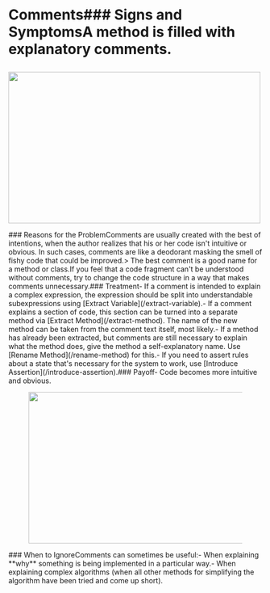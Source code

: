 # Comments### Signs and SymptomsA method is filled with explanatory comments.<figure class="image">

<img
src="https://refactoring.guru/images/refactoring/content/smells/comments-01.png?id=584958123f3b902e0ad0895d879509b9"
srcset="/images/refactoring/content/smells/comments-01-2x.png?id=15fe22a84b974b19a752ad169ae999ae 2x"
width="500" height="300" />
</figure>### Reasons for the ProblemComments are usually created with the best of intentions, when the
author realizes that his or her code isn't intuitive or obvious. In such
cases, comments are like a deodorant masking the smell of fishy code
that could be improved.> The best comment is a good name for a method or class.If you feel that a code fragment can't be understood without comments,
try to change the code structure in a way that makes comments
unnecessary.### Treatment- If a comment is intended to explain a complex expression, the
    expression should be split into understandable subexpressions using
    [Extract Variable](/extract-variable).- If a comment explains a section of code, this section can be turned
    into a separate method via [Extract Method](/extract-method). The
    name of the new method can be taken from the comment text itself,
    most likely.- If a method has already been extracted, but comments are still
    necessary to explain what the method does, give the method a
    self-explanatory name. Use [Rename Method](/rename-method) for this.- If you need to assert rules about a state that's necessary for the
    system to work, use [Introduce Assertion](/introduce-assertion).### Payoff- Code becomes more intuitive and obvious.<figure class="image">
<img
src="https://refactoring.guru//images/refactoring/content/smells/comments-02.png?id=266f82bb7081957d409ae690c2c66483"
srcset="/images/refactoring/content/smells/comments-02-2x.png?id=57a83d2b705347aa0d0a6d197a1f9d3c 2x"
loading="lazy" width="500" height="300" />
</figure>### When to IgnoreComments can sometimes be useful:- When explaining **why** something is being implemented in a
    particular way.- When explaining complex algorithms (when all other methods for
    simplifying the algorithm have been tried and come up short).
